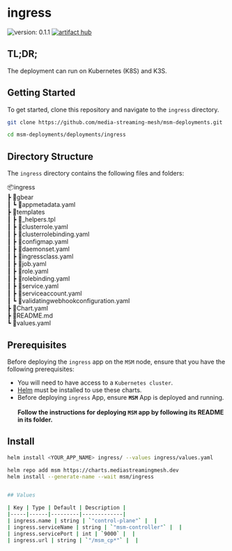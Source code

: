 # ingress

![version: 0.1.1](https://img.shields.io/badge/version-0.1.1-informational?style=flat-square)    [![artifact hub](https://img.shields.io/badge/artifact%20hub-ingress-informational?style=flat-square)](https://artifacthub.io/packages/helm/media-streaming-mesh/ingress)

## TL;DR;

The deployment can run on Kubernetes (K8S) and K3S.

## Getting Started

To get started, clone this repository and navigate to the ```ingress``` directory.
```sh
git clone https://github.com/media-streaming-mesh/msm-deployments.git
```
```sh
cd msm-deployments/deployments/ingress
```

## Directory Structure

The ```ingress``` directory contains the following files and folders:

📦ingress<br>
 ┣ 📂gbear<br>
 ┃ ┗ 📜appmetadata.yaml<br>
 ┣ 📂templates<br>
 ┃ ┣ 📜_helpers.tpl<br>
 ┃ ┣ 📜clusterrole.yaml<br>
 ┃ ┣ 📜clusterrolebinding.yaml<br>
 ┃ ┣ 📜configmap.yaml<br>
 ┃ ┣ 📜daemonset.yaml<br>
 ┃ ┣ 📜ingressclass.yaml<br>
 ┃ ┣ 📜job.yaml<br>
 ┃ ┣ 📜role.yaml<br>
 ┃ ┣ 📜rolebinding.yaml<br>
 ┃ ┣ 📜service.yaml<br>
 ┃ ┣ 📜serviceaccount.yaml<br>
 ┃ ┗ 📜validatingwebhookconfiguration.yaml<br>
 ┣ 📜Chart.yaml<br>
 ┣ 📜README.md<br>
 ┗ 📜values.yaml<br>

## Prerequisites

Before deploying the ```ingress``` app on the ```MSM``` node, ensure that you have the following prerequisites:

* You will need to have access to a ```Kubernetes cluster```.<br>
* [Helm](https://helm.sh) must be installed to use these charts. <br>
* Before deploying ```ingress``` App, ensure <b>```MSM```</b> App is deployed and running.<br><br>
**Follow the instructions for deploying ```MSM``` app by following its README in its folder.<br>**

## Install

```sh
helm install <YOUR_APP_NAME> ingress/ --values ingress/values.yaml
```

```bash
helm repo add msm https://charts.mediastreamingmesh.dev
helm install --generate-name --wait msm/ingress


## Values

| Key | Type | Default | Description |
|-----|------|---------|-------------|
| ingress.name | string | `"control-plane"` |  |
| ingress.serviceName | string | `"msm-controller"` |  |
| ingress.servicePort | int | `9000` |  |
| ingress.url | string | `"/msm_cp*"` |  |
